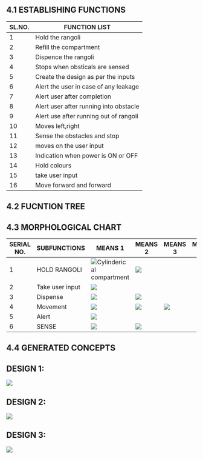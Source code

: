 
## 4.1 ESTABLISHING FUNCTIONS
|SL.NO.|FUNCTION LIST|
|------|-------------|
|1|Hold the rangoli|
|2|Refill the compartment|
|3|Dispence the rangoli|
|4|Stops when obsticals are sensed|
|5|Create the design as per the inputs|
|6|Alert the user in case of any leakage|
|7|Alert user after completion|
|8|Alert user after running into obstacle|
|9|Alert use after running out of rangoli|
|10|Moves left,right|
|11|Sense  the obstacles and stop|
|12|moves on the user input |
|13|Indication when power is ON or OFF|
|14|Hold colours|
|15|take user input|
|16|Move forward and forward|


## 4.2 FUCNTION TREE





## 4.3 MORPHOLOGICAL CHART

|SERIAL NO.|SUBFUNCTIONS|MEANS 1|MEANS 2|MEANS 3|MEANS 4|
|----------|------------|-------|-------|-------|-------|
|1|HOLD RANGOLI|![Cylinderical compartment](https://5.imimg.com/data5/LB/IA/MY-6752420/cylindrical-paper-box-500x500.jpg)|![](https://upload.wikimedia.org/wikipedia/commons/1/11/Kitchen_Funnel.jpg)|
|2|Take user input|![](https://res.cloudinary.com/rsc/image/upload/b_rgb:FFFFFF,c_pad,dpr_1.0,f_auto,q_auto,w_700/c_pad,w_700/F7154084-01)|
|3|Dispense|![](https://i.postimg.cc/Bn8t8wzq/Whats-App-Google-Chrome-18-01-2022-14-01-41-2.png)|![](https://i.postimg.cc/CKnZtLpT/20220118-141717.jpg)|
|4|Movement|![](https://a.pololu-files.com/picture/0J10420.1200.jpg?7d4fee822b6040bdb8796d56ef8122b0)|![](https://3.imimg.com/data3/HW/MB/MY-389349/timing-belt-pulley-with-taper-lock-bush-250x250.jpg)|![](https://i.postimg.cc/Hk0RtTR3/Whats-App-Google-Chrome-18-01-2022-14-01-41-3.png)|
|5|Alert|![](https://5.imimg.com/data5/SX/WA/MY-944410/buzzers-mini-250x250.jpg)|
|6|SENSE|![](https://www.keyence.com/Images/type_keyvisual_fd-q_1958405.png)|![](https://5.imimg.com/data5/QH/MZ/FF/SELLER-43948449/ir-infrared-obstacle-avoidance-sensor-module-for-arduino-500x500.jpg)







## 4.4 GENERATED CONCEPTS


## DESIGN 1:
![](https://i.postimg.cc/WzRdjm82/Whats-App-Image-2022-01-18-at-1-39-40-PM.jpg)



## DESIGN 2:
![](https://i.postimg.cc/fyKDFYgq/Whats-App-Image-2022-01-15-at-11-15-01-PM.jpg)

## DESIGN 3:
![](https://i.postimg.cc/5yZqhFYv/20220118-131050.jpg)
